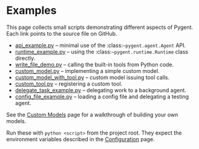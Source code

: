 # Examples

This page collects small scripts demonstrating different aspects of Pygent. Each link points to the source file on GitHub.

- [api_example.py](https://github.com/marianochaves/pygent/blob/main/examples/api_example.py) &ndash; minimal use of the :class:`~pygent.agent.Agent` API.
- [runtime_example.py](https://github.com/marianochaves/pygent/blob/main/examples/runtime_example.py) &ndash; using the :class:`~pygent.runtime.Runtime` class directly.
- [write_file_demo.py](https://github.com/marianochaves/pygent/blob/main/examples/write_file_demo.py) &ndash; calling the built-in tools from Python code.
- [custom_model.py](https://github.com/marianochaves/pygent/blob/main/examples/custom_model.py) &ndash; implementing a simple custom model.
- [custom_model_with_tool.py](https://github.com/marianochaves/pygent/blob/main/examples/custom_model_with_tool.py) &ndash; custom model issuing tool calls.
- [custom_tool.py](https://github.com/marianochaves/pygent/blob/main/examples/custom_tool.py) &ndash; registering a custom tool.
- [delegate_task_example.py](https://github.com/marianochaves/pygent/blob/main/examples/delegate_task_example.py) &ndash; delegating work to a background agent.
- [config_file_example.py](https://github.com/marianochaves/pygent/blob/main/examples/config_file_example.py) &ndash; loading a config file and delegating a testing agent.

See the [Custom Models](custom-models.md) page for a walkthrough of building your own models.

Run these with `python <script>` from the project root. They expect the environment variables described in the [Configuration](configuration.md) page.
